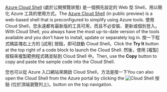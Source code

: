 <span data-ttu-id="24e60-101">[Azure Cloud Shell](https://docs.microsoft.com/azure/cloud-shell/quickstart) (處於公開預覽狀態) 是一個預先設定的 Web 型 Shell，用以簡化 Azure 工具的使用方式。</span><span class="sxs-lookup"><span data-stu-id="24e60-101">The [Azure Cloud Shell](https://docs.microsoft.com/azure/cloud-shell/quickstart) (in public preview) is a web-based shell that is preconfigured to simplify using Azure tools.</span></span> <span data-ttu-id="24e60-102">使用 Cloud Shell，您永遠都有最新版的工具可用，而且不必安裝、更新或個別登入。</span><span class="sxs-lookup"><span data-stu-id="24e60-102">With Cloud Shell, you always have the most up-to-date version of the tools available and you don’t have to install, update or separately log in.</span></span> <span data-ttu-id="24e60-103">按一下程式碼區塊右上方的 [試用] 按鈕，即可啟動 Cloud Shell。</span><span class="sxs-lookup"><span data-stu-id="24e60-103">Click the **Try It** button at the top right of a code block to launch the Cloud Shell.</span></span> <span data-ttu-id="24e60-104">然後，使用 [複製] 按鈕來複製範例程式碼並貼到 Cloud Shell 中。</span><span class="sxs-lookup"><span data-stu-id="24e60-104">Then, use the **Copy** button to copy and paste the sample code into the Cloud Shell.</span></span>

<span data-ttu-id="24e60-105">您也可以從 Azure 入口網站來開啟 Cloud Shell，方法是按一下</span><span class="sxs-lookup"><span data-stu-id="24e60-105">You can also open the Cloud Shell from the Azure portal by clicking the</span></span> ![Cloud Shell](../media/cloud-shell-try-it/cs-button.png) <span data-ttu-id="24e60-107">按鈕 (位於頂端瀏覽列上)。</span><span class="sxs-lookup"><span data-stu-id="24e60-107">button on the top navigation.</span></span> 
 



